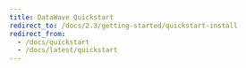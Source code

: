 ```yaml
---
title: DataWave Quickstart
redirect_to: /docs/2.3/getting-started/quickstart-install
redirect_from:
  - /docs/quickstart
  - /docs/latest/quickstart
---
```

